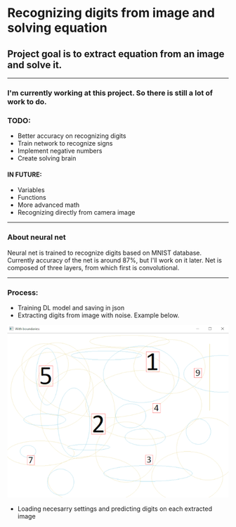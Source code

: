 # Recognizing digits from image and solving equation
## Project goal is to extract equation from an image and solve it.
***
### I'm currently working at this project. So there is still a lot of work to do.
### TODO: 
* Better accuracy on recognizing digits
* Train network to recognize signs
* Implement negative numbers
* Create solving brain  
#### IN FUTURE:
* Variables
* Functions
* More advanced math
* Recognizing directly from camera image
***
### About neural net
Neural net is trained to recognize digits based on MNIST database. Currently accuracy of the net is around 87%, but I'll work on it later. Net is composed of three layers, from which first is convolutional.
***
### Process:
* Training DL model  and saving in json
* Extracting digits from image with noise. Example below.

![Screenshot](Res/Noise_digs.png)

* Loading necesarry settings and predicting digits on each extracted image